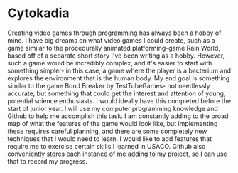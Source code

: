 # Cytokadia

Creating video games through programming has always been a hobby of mine. I have big dreams on what video games I could create, such as a game similar to the procedurally animated platforming-game Rain World, based off of a separate short story I've been writing as a hobby. However, such a game would be incredibly complex, and it's easier to start with something simpler- in this case, a game where the player is a bacterium and explores the environment that is the human body. My end goal is something similar to the game Bond Breaker by TestTubeGames- not needlessly accurate, but something that could get the interest and attention of young, potential science enthusiasts. I would ideally have this completed before the start of junior year.
I will use my computer programming knowledge and Github to help me accomplish this task. I am constantly adding to the broad map of what the features of the game would look like, but implementing these requires careful planning, and there are some completely new techniques that I would need to learn. I would like to add features that require me to exercise certain skills I learned in USACO. Github also conveniently stores each instance of me adding to my project, so I can use that to record my progress.
